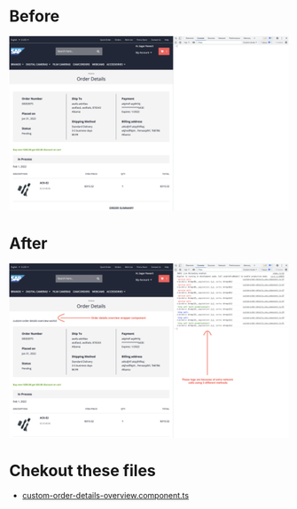 # Before
<img src="screenshots/before.png" alt="before" width="600"/>

# After
<img src="screenshots/after.png" alt="after" width="600"/>

# Chekout these files
- [custom-order-details-overview.component.ts](src/app/custom/custom-order-details-overview/custom-order-details-overview.component.ts)
